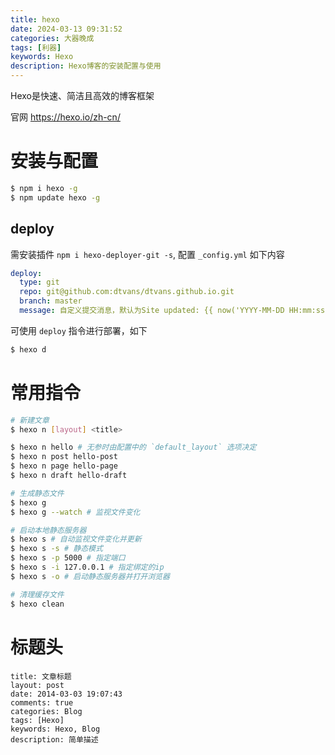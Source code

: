```yaml
---
title: hexo
date: 2024-03-13 09:31:52
categories: 大器晚成
tags: [利器]
keywords: Hexo
description: Hexo博客的安装配置与使用
---
```


Hexo是快速、简洁且高效的博客框架

<!--more--> 

官网 https://hexo.io/zh-cn/

# 安装与配置

```bash
$ npm i hexo -g
$ npm update hexo -g
```

## deploy

需安装插件 `npm i hexo-deployer-git -s`, 配置 `_config.yml` 如下内容

```yaml
deploy:
  type: git
  repo: git@github.com:dtvans/dtvans.github.io.git
  branch: master
  message: 自定义提交消息，默认为Site updated: {{ now('YYYY-MM-DD HH:mm:ss') }}
```

可使用 `deploy` 指令进行部署，如下

```sh
$ hexo d
```

# 常用指令

```bash
# 新建文章
$ hexo n [layout] <title>

$ hexo n hello # 无参时由配置中的 `default_layout` 选项决定
$ hexo n post hello-post
$ hexo n page hello-page 
$ hexo n draft hello-draft

# 生成静态文件
$ hexo g
$ hexo g --watch # 监视文件变化

# 启动本地静态服务器
$ hexo s # 自动监视文件变化并更新
$ hexo s -s # 静态模式
$ hexo s -p 5000 # 指定端口
$ hexo s -i 127.0.0.1 # 指定绑定的ip
$ hexo s -o # 启动静态服务器并打开浏览器

# 清理缓存文件
$ hexo clean
```



# 标题头



```
title: 文章标题
layout: post
date: 2014-03-03 19:07:43
comments: true
categories: Blog
tags: [Hexo]
keywords: Hexo, Blog
description: 简单描述
```

